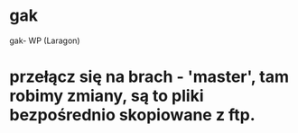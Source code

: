 # gak
gak- WP (Laragon)

# przełącz się na brach - 'master', tam robimy zmiany, są to pliki bezpośrednio skopiowane z ftp.
